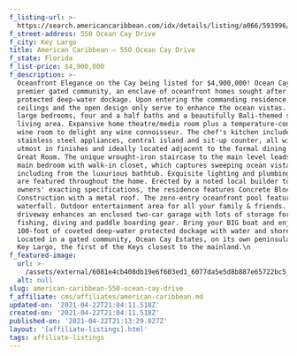 ```yaml
---
f_listing-url: >-
  https://search.americancaribbean.com/idx/details/listing/a066/593996/550-Ocean-Cay-Drive-KEY-LARGO-FL-33037
f_street-address: 550 Ocean Cay Drive
f_city: Key Largo
title: American Caribbean – 550 Ocean Cay Drive
f_state: Florida
f_list-price: $4,900,000
f_description: >-
  Oceanfront Elegance on the Cay being listed for $4,900,000! Ocean Cay is a
  premier gated community, an enclave of oceanfront homes sought after for their
  protected deep-water dockage. Upon entering the commanding residence, soaring
  ceilings and the open design only serve to enhance the ocean vistas. Four
  large bedrooms, four and a half baths and a beautifully Bali-themed secondary
  living area. Expansive home theatre/media room plus a temperature-controlled
  wine room to delight any wine connoisseur. The chef's kitchen includes
  stainless steel appliances, central island and sit-up counter, all with the
  utmost in finishes and ideally located adjacent to the formal dining area and
  Great Room. The unique wrought-iron staircase to the main level leads to the
  main bedroom with walk-in closet, which captures sweeping ocean vistas
  including from the luxurious bathtub. Exquisite lighting and plumbing fixtures
  are featured throughout the home. Erected by a noted local builder to the
  owners' exacting specifications, the residence features Concrete Block
  Construction with a metal roof. The zero-entry oceanfront pool features a
  waterfall. Outdoor entertainment area for all your family & friends. The paver
  driveway enhances an enclosed two-car garage with lots of storage for all your
  fishing, diving and paddle boarding gear. Bring your BIG boat and enjoy
  100-foot of coveted deep-water protected dockage with water and shore power.
  Located in a gated community, Ocean Cay Estates, on its own peninsula in famed
  Key Largo, the first of the Keys closest to the mainland.\n
f_featured-image:
  url: >-
    /assets/external/6081e4cb408db19e6f603ed1_6077da5e5d8b887e65722bc5_602e94d40c52a20210106160605071829000000-o.jpeg
  alt: null
slug: american-caribbean-550-ocean-cay-drive
f_affiliate: cms/affiliates/american-caribbean.md
updated-on: '2021-04-22T21:04:11.518Z'
created-on: '2021-04-22T21:04:11.518Z'
published-on: '2021-04-22T21:13:29.827Z'
layout: '[affiliate-listings].html'
tags: affiliate-listings
---
```



